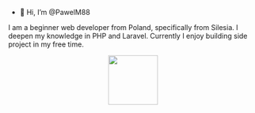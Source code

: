 - 👋 Hi, I’m @PawelM88

I am a beginner web developer from Poland, specifically from Silesia. I deepen my knowledge in PHP and Laravel. Currently I enjoy building side project in my free time.

<div id="header" align="center">
  <img src="https://media.giphy.com/media/VTtANKl0beDFQRLDTh/giphy.gif" width="100"/>
</div>
